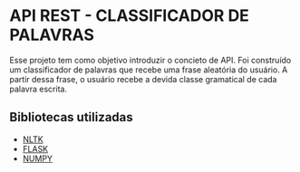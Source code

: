 #  API REST - CLASSIFICADOR DE PALAVRAS 

Esse projeto tem como objetivo introduzir o concieto de API. Foi construído um classificador de palavras que recebe uma frase aleatória do usuário. A partir dessa frase, o usuário recebe a devida classe gramatical de cada palavra escrita.

## Bibliotecas utilizadas
* [NLTK](https://www.nltk.org/) 
* [FLASK](https://flask.palletsprojects.com/en/2.2.0/)
* [NUMPY](https://numpy.org/)
